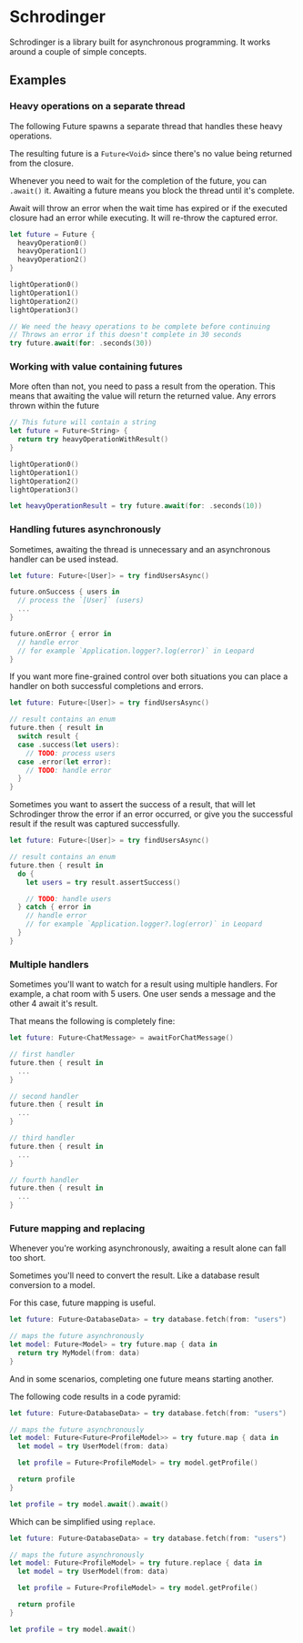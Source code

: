 # Schrodinger

Schrodinger is a library built for asynchronous programming. It works around a couple of simple concepts.

## Examples

### Heavy operations on a separate thread

The following Future spawns a separate thread that handles these heavy operations.

The resulting future is a `Future<Void>` since there's no value being returned from the closure.

Whenever you need to wait for the completion of the future, you can `.await()` it. Awaiting a future means you block the thread until it's complete.

Await will throw an error when the wait time has expired or if the executed closure had an error while executing. It will re-throw the captured error.

```swift
let future = Future {
  heavyOperation0()
  heavyOperation1()
  heavyOperation2()
}

lightOperation0()
lightOperation1()
lightOperation2()
lightOperation3()

// We need the heavy operations to be complete before continuing
// Throws an error if this doesn't complete in 30 seconds
try future.await(for: .seconds(30))
```

### Working with value containing futures

More often than not, you need to pass a result from the operation. This means that awaiting the value will return the returned value. Any errors thrown within the future

```swift
// This future will contain a string
let future = Future<String> {
  return try heavyOperationWithResult()
}

lightOperation0()
lightOperation1()
lightOperation2()
lightOperation3()

let heavyOperationResult = try future.await(for: .seconds(10))
```

### Handling futures asynchronously

Sometimes, awaiting the thread is unnecessary and an asynchronous handler can be used instead.

```swift
let future: Future<[User]> = try findUsersAsync()

future.onSuccess { users in
  // process the `[User]` (users)
  ...
}

future.onError { error in
  // handle error
  // for example `Application.logger?.log(error)` in Leopard
}
```

If you want more fine-grained control over both situations you can place a handler on both successful completions and errors.

```swift
let future: Future<[User]> = try findUsersAsync()

// result contains an enum
future.then { result in
  switch result {
  case .success(let users):
    // TODO: process users
  case .error(let error):
    // TODO: handle error
  }
}
```

Sometimes you want to assert the success of a result, that will let Schrodinger throw the error if an error occurred, or give you the successful result if the result was captured successfully.

```swift
let future: Future<[User]> = try findUsersAsync()

// result contains an enum
future.then { result in
  do {
    let users = try result.assertSuccess()

    // TODO: handle users
  } catch { error in
    // handle error
    // for example `Application.logger?.log(error)` in Leopard
  }
}
```

### Multiple handlers

Sometimes you'll want to watch for a result using multiple handlers. For example, a chat room with 5 users. One user sends a message and the other 4 await it's result.

That means the following is completely fine:

```swift
let future: Future<ChatMessage> = awaitForChatMessage()

// first handler
future.then { result in
  ...
}

// second handler
future.then { result in
  ...
}

// third handler
future.then { result in
  ...
}

// fourth handler
future.then { result in
  ...
}
```

### Future mapping and replacing

Whenever you're working asynchronously, awaiting a result alone can fall too short.

Sometimes you'll need to convert the result. Like a database result conversion to a model.

For this case, future mapping is useful.

```swift
let future: Future<DatabaseData> = try database.fetch(from: "users")

// maps the future asynchronously
let model: Future<Model> = try future.map { data in
  return try MyModel(from: data)
}
```

And in some scenarios, completing one future means starting another.

The following code results in a code pyramid:

```swift
let future: Future<DatabaseData> = try database.fetch(from: "users")

// maps the future asynchronously
let model: Future<Future<ProfileModel>> = try future.map { data in
  let model = try UserModel(from: data)

  let profile = Future<ProfileModel> = try model.getProfile()

  return profile
}

let profile = try model.await().await()
```

Which can be simplified using `replace`.

```swift
let future: Future<DatabaseData> = try database.fetch(from: "users")

// maps the future asynchronously
let model: Future<ProfileModel> = try future.replace { data in
  let model = try UserModel(from: data)

  let profile = Future<ProfileModel> = try model.getProfile()

  return profile
}

let profile = try model.await()
```
